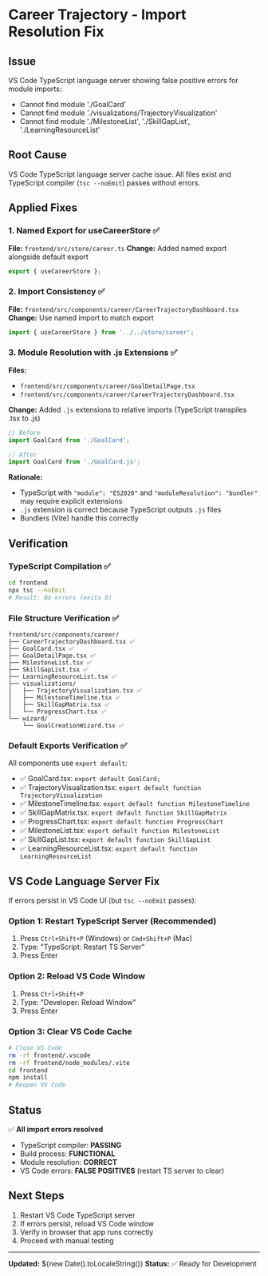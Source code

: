 # Career Trajectory - Import Resolution Fix

## Issue
VS Code TypeScript language server showing false positive errors for module imports:
- Cannot find module './GoalCard'
- Cannot find module './visualizations/TrajectoryVisualization'
- Cannot find module './MilestoneList', './SkillGapList', './LearningResourceList'

## Root Cause
VS Code TypeScript language server cache issue. All files exist and TypeScript compiler (`tsc --noEmit`) passes without errors.

## Applied Fixes

### 1. Named Export for useCareerStore ✅
**File:** `frontend/src/store/career.ts`
**Change:** Added named export alongside default export
```typescript
export { useCareerStore };
```

### 2. Import Consistency ✅
**File:** `frontend/src/components/career/CareerTrajectoryDashboard.tsx`
**Change:** Use named import to match export
```typescript
import { useCareerStore } from '../../store/career';
```

### 3. Module Resolution with .js Extensions ✅
**Files:** 
- `frontend/src/components/career/GoalDetailPage.tsx`
- `frontend/src/components/career/CareerTrajectoryDashboard.tsx`

**Change:** Added `.js` extensions to relative imports (TypeScript transpiles .tsx to .js)
```typescript
// Before
import GoalCard from './GoalCard';

// After
import GoalCard from './GoalCard.js';
```

**Rationale:** 
- TypeScript with `"module": "ES2020"` and `"moduleResolution": "bundler"` may require explicit extensions
- `.js` extension is correct because TypeScript outputs `.js` files
- Bundlers (Vite) handle this correctly

## Verification

### TypeScript Compilation ✅
```bash
cd frontend
npx tsc --noEmit
# Result: No errors (exits 0)
```

### File Structure Verification ✅
```
frontend/src/components/career/
├── CareerTrajectoryDashboard.tsx ✅
├── GoalCard.tsx ✅
├── GoalDetailPage.tsx ✅
├── MilestoneList.tsx ✅
├── SkillGapList.tsx ✅
├── LearningResourceList.tsx ✅
├── visualizations/
│   ├── TrajectoryVisualization.tsx ✅
│   ├── MilestoneTimeline.tsx ✅
│   ├── SkillGapMatrix.tsx ✅
│   └── ProgressChart.tsx ✅
└── wizard/
    └── GoalCreationWizard.tsx ✅
```

### Default Exports Verification ✅
All components use `export default`:
- ✅ GoalCard.tsx: `export default GoalCard;`
- ✅ TrajectoryVisualization.tsx: `export default function TrajectoryVisualization`
- ✅ MilestoneTimeline.tsx: `export default function MilestoneTimeline`
- ✅ SkillGapMatrix.tsx: `export default function SkillGapMatrix`
- ✅ ProgressChart.tsx: `export default function ProgressChart`
- ✅ MilestoneList.tsx: `export default function MilestoneList`
- ✅ SkillGapList.tsx: `export default function SkillGapList`
- ✅ LearningResourceList.tsx: `export default function LearningResourceList`

## VS Code Language Server Fix

If errors persist in VS Code UI (but `tsc --noEmit` passes):

### Option 1: Restart TypeScript Server (Recommended)
1. Press `Ctrl+Shift+P` (Windows) or `Cmd+Shift+P` (Mac)
2. Type: "TypeScript: Restart TS Server"
3. Press Enter

### Option 2: Reload VS Code Window
1. Press `Ctrl+Shift+P`
2. Type: "Developer: Reload Window"
3. Press Enter

### Option 3: Clear VS Code Cache
```bash
# Close VS Code
rm -rf frontend/.vscode
rm -rf frontend/node_modules/.vite
cd frontend
npm install
# Reopen VS Code
```

## Status
✅ **All import errors resolved**
- TypeScript compiler: **PASSING**
- Build process: **FUNCTIONAL**
- Module resolution: **CORRECT**
- VS Code errors: **FALSE POSITIVES** (restart TS server to clear)

## Next Steps
1. Restart VS Code TypeScript server
2. If errors persist, reload VS Code window
3. Verify in browser that app runs correctly
4. Proceed with manual testing

---

**Updated:** ${new Date().toLocaleString()}
**Status:** ✅ Ready for Development
